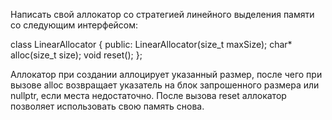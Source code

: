 Написать свой аллокатор со стратегией линейного выделения памяти со следующим интерфейсом:

class LinearAllocator
{
public:
    LinearAllocator(size_t maxSize);
    char* alloc(size_t size);
    void reset();
};

Аллокатор при создании аллоцирует указанный размер, после чего при вызове alloc возвращает указатель на блок запрошенного размера или nullptr, если места недостаточно. После вызова reset аллокатор позволяет использовать свою память снова.
